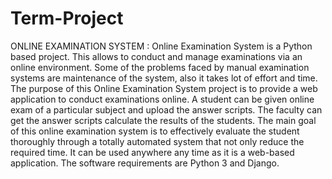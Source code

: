 # Term-Project
ONLINE EXAMINATION SYSTEM : Online Examination System is a Python based project. This allows to conduct and manage examinations via an online environment. Some of the problems faced by manual examination systems are maintenance of the system, also it takes lot of effort and time. The purpose of this Online Examination System project is to provide a web application to conduct examinations online. A student can be given online exam of a particular subject and upload the answer scripts. The faculty can get the answer scripts calculate the results of the students. The main goal of this online examination system is to effectively evaluate the student thoroughly through a totally automated system that not only reduce the required time. It can be used anywhere any time as it is a web-based application. The software requirements are Python 3 and Django.
